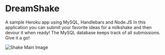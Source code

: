 # DreamShake
A sample Heroku app using MySQL, Handlebars and Node.JS In this application you can submit your favorite ideas for a milkshake and then devour it when ready! The MySQL database keeps track of all submissions. Give it a go!

![Shake Main Image]("public/assets/images/readmeMainPic.PNG")
